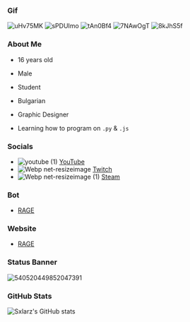 ### Gif
![uHv75MK](https://user-images.githubusercontent.com/68730434/111170379-89574880-85ac-11eb-89d3-fac5889ecf93.gif) ![sPDUImo](https://user-images.githubusercontent.com/68730434/111170516-b146ac00-85ac-11eb-8dfd-a40666370dd4.gif) ![tAn0Bf4](https://user-images.githubusercontent.com/68730434/111170758-f79c0b00-85ac-11eb-950f-01b08b63a515.gif) ![7NAwOgT](https://user-images.githubusercontent.com/68730434/111171368-89a41380-85ad-11eb-88e8-adc4eecb0192.gif) ![8kJhS5f](https://user-images.githubusercontent.com/68730434/111171072-42b61e00-85ad-11eb-80d1-f0b4542ce5af.gif)




### About Me

-   16 years old

-   Male

-   Student

-   Bulgarian

-   Graphic Designer

-   Learning how to program on ``.py`` & ``.js``

### Socials
- ![youtube (1)](https://user-images.githubusercontent.com/68730434/110563813-898eb880-8154-11eb-818c-3ddfd23357c9.png)  [YouTube](https://www.youtube.com/c/Sxlarz)
- ![Webp net-resizeimage](https://user-images.githubusercontent.com/68730434/110564264-379a6280-8155-11eb-8010-ee1a53569a6c.png)  [Twitch](https://twitch.tv/sxlarz__)
- ![Webp net-resizeimage (1)](https://user-images.githubusercontent.com/68730434/110564550-ae376000-8155-11eb-969b-6ab004b759ed.png)  [Steam](https://steamcommunity.com/id/Sxlarz)

### Bot
- [RAGE](https://discord.com/oauth2/authorize?client_id=706120306082971699&permissions=2146958847&scope=bot)

### Website
- [RAGE](https://ragebot.xyz)

### Status Banner
![540520449852047391](https://discord.c99.nl/widget/theme-1/540520449852047391.png)

### GitHub Stats
![Sxlarz's GitHub stats](https://github-readme-stats.vercel.app/api?username=Sxlarz35&show_icons=true&theme=radical)
